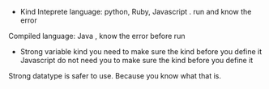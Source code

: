 * Kind
Inteprete language: python, Ruby, Javascript . run and know the error

Compiled language: Java , know the error before run

* Strong variable kind 
you need to make sure the kind before you define it
Javascript do not need you to make sure the kind before you define it

Strong datatype is safer to use. 
Because you know what that is.


